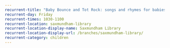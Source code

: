 ```yaml
---
recurrent-title: "Baby Bounce and Tot Rock: songs and rhymes for babies and toddlers (term time only)"
recurrent-day: Friday
recurrent-times: 1030-1100
recurrent-location: saxmundham-library
recurrent-location-display-name: Saxmundham Library
recurrent-location-display-url: /branches/saxmundham-library/
recurrent-category: children
---
```

